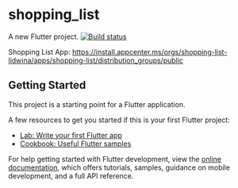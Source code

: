 # shopping_list

A new Flutter project.
[![Build status](https://build.appcenter.ms/v0.1/apps/30daa36b-558f-4bb2-9501-bad561474834/branches/master/badge)](https://appcenter.ms)

Shopping List App: https://install.appcenter.ms/orgs/shopping-list-lidwina/apps/shopping-list/distribution_groups/public

## Getting Started

This project is a starting point for a Flutter application.

A few resources to get you started if this is your first Flutter project:

- [Lab: Write your first Flutter app](https://docs.flutter.dev/get-started/codelab)
- [Cookbook: Useful Flutter samples](https://docs.flutter.dev/cookbook)

For help getting started with Flutter development, view the
[online documentation](https://docs.flutter.dev/), which offers tutorials,
samples, guidance on mobile development, and a full API reference.
